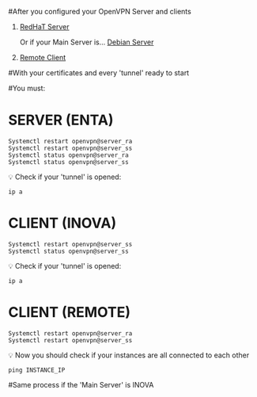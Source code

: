 #After you configured your OpenVPN Server and clients

1. [RedHaT Server](https://github.com/LS-Melo/AWS-PROJECT/tree/main/OpenVPN/RedHat%20(Main%20Server))

     Or if your Main Server is...
[Debian Server](https://github.com/LS-Melo/AWS-PROJECT/tree/main/OpenVPN/Debian%20(Main%20Server))

2. [Remote Client](https://github.com/LS-Melo/AWS-PROJECT/tree/main/OpenVPN/Remote%20Client)

#With your certificates and every 'tunnel' ready to start

#You must:

# SERVER (ENTA)

    Systemctl restart openvpn@server_ra
    Systemctl restart openvpn@server_ss
    Systemctl status openvpn@server_ra
    Systemctl status openvpn@server_ss
   
💡  Check if your 'tunnel' is opened:

    ip a
    
# CLIENT (INOVA)

    Systemctl restart openvpn@server_ss
    Systemctl status openvpn@server_ss
    
💡  Check if your 'tunnel' is opened:

    ip a

# CLIENT (REMOTE)

    Systemctl restart openvpn@server_ra
    Systemctl restart openvpn@server_ss
    
💡  Now you should check if your instances are all connected to each other

    ping INSTANCE_IP
    
   
#Same process if the 'Main Server' is INOVA
